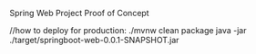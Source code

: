 Spring Web Project
Proof of Concept 

//how to deploy for production:
./mvnw clean package
java -jar ./target/springboot-web-0.0.1-SNAPSHOT.jar
